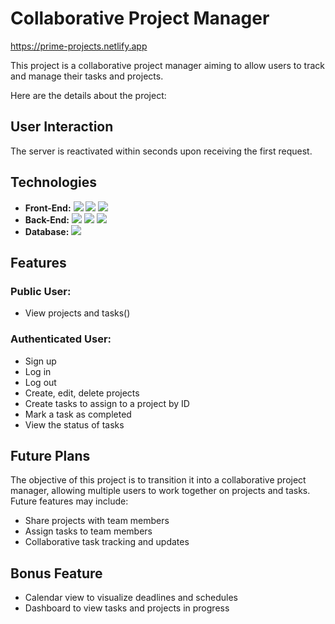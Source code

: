 # Collaborative Project Manager

https://prime-projects.netlify.app

This project is a collaborative project manager aiming to allow users to track and manage their tasks and projects.

Here are the details about the project:

## User Interaction

The server is reactivated within seconds upon receiving the first request.

## Technologies

- **Front-End:** <img src="../frontend/src/assets/logo js.svg"> <img src="../frontend/src/assets/logo react.svg"> <img src="../frontend/src/assets/logo tailwind.svg">
- **Back-End:** <img src="../frontend/src/assets/logo js.svg"> <img src="../frontend/src/assets/logo nodejs.svg"> <img src="../frontend/src/assets/logo expressjs.svg">
- **Database:** <img src="../frontend/src/assets/logo expressjs.svg">

## Features

### Public User:

- View projects and tasks()

### Authenticated User:

- Sign up
- Log in
- Log out
- Create, edit, delete projects
- Create tasks to assign to a project by ID
- Mark a task as completed
- View the status of tasks

## Future Plans

The objective of this project is to transition it into a collaborative project manager, allowing multiple users to work together on projects and tasks. Future features may include:

- Share projects with team members
- Assign tasks to team members
- Collaborative task tracking and updates

## Bonus Feature

- Calendar view to visualize deadlines and schedules
- Dashboard to view tasks and projects in progress
